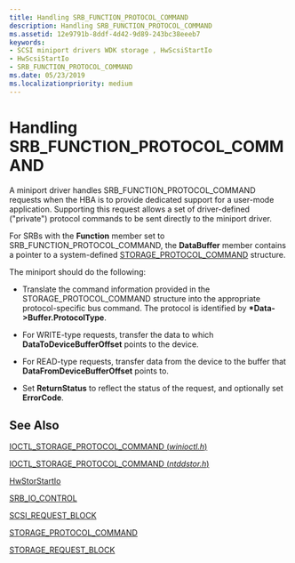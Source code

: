 ```yaml
---
title: Handling SRB_FUNCTION_PROTOCOL_COMMAND
description: Handling SRB_FUNCTION_PROTOCOL_COMMAND
ms.assetid: 12e9791b-8ddf-4d42-9d89-243bc38eeeb7
keywords:
- SCSI miniport drivers WDK storage , HwScsiStartIo
- HwScsiStartIo
- SRB_FUNCTION_PROTOCOL_COMMAND
ms.date: 05/23/2019
ms.localizationpriority: medium
---
```


# Handling SRB_FUNCTION_PROTOCOL_COMMAND

A miniport driver handles SRB_FUNCTION_PROTOCOL_COMMAND requests when the HBA is to provide dedicated support for a user-mode application. Supporting this request allows a set of driver-defined ("private") protocol commands to be sent directly to the miniport driver.

For SRBs with the **Function** member set to SRB_FUNCTION_PROTOCOL_COMMAND, the **DataBuffer** member contains a pointer to a system-defined [STORAGE_PROTOCOL_COMMAND](https://docs.microsoft.com/windows-hardware/drivers/ddi/ntddstor/ns-ntddstor-_storage_protocol_command) structure.

The miniport should do the following:

* Translate the command information provided in the STORAGE_PROTOCOL_COMMAND structure into the appropriate protocol-specific bus command. The protocol is identified by **\*Data->Buffer.ProtocolType**.

* For WRITE-type requests, transfer the data to which **DataToDeviceBufferOffset** points to the device.

* For READ-type requests, transfer data from the device to the buffer that **DataFromDeviceBufferOffset** points to.

* Set **ReturnStatus** to reflect the status of the request, and optionally set **ErrorCode**.

## See Also

[IOCTL_STORAGE_PROTOCOL_COMMAND (*winioctl.h*)](https://docs.microsoft.com/windows/desktop/api/winioctl/ni-winioctl-ioctl_storage_protocol_command)

[IOCTL_STORAGE_PROTOCOL_COMMAND (*ntddstor.h*)](https://docs.microsoft.com/windows-hardware/drivers/ddi/ntddstor/ni-ntddstor-ioctl_storage_protocol_command)

[HwStorStartIo](https://docs.microsoft.com/windows-hardware/drivers/ddi/storport/nc-storport-hw_startio)

[SRB_IO_CONTROL](https://docs.microsoft.com/windows-hardware/drivers/ddi/ntddscsi/ns-ntddscsi-_srb_io_control)

[SCSI_REQUEST_BLOCK](https://docs.microsoft.com/windows-hardware/drivers/ddi/srb/ns-srb-_scsi_request_block)

[STORAGE_PROTOCOL_COMMAND](https://docs.microsoft.com/windows-hardware/drivers/ddi/ntddstor/ns-ntddstor-_storage_protocol_command)

[STORAGE_REQUEST_BLOCK](https://docs.microsoft.com/windows-hardware/drivers/ddi/srb/ns-srb-_storage_request_block)
